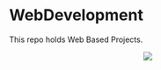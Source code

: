 # WebDevelopment
This repo holds Web Based Projects.
<div align='center'>
  <img src='https://github.com/vibhumishra707/WebDevelopment/assets/40596302/e6ad657c-ab1e-4575-81e6-c57215bebaf7'>
</div>
